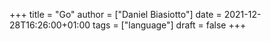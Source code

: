 +++
title = "Go"
author = ["Daniel Biasiotto"]
date = 2021-12-28T16:26:00+01:00
tags = ["language"]
draft = false
+++
